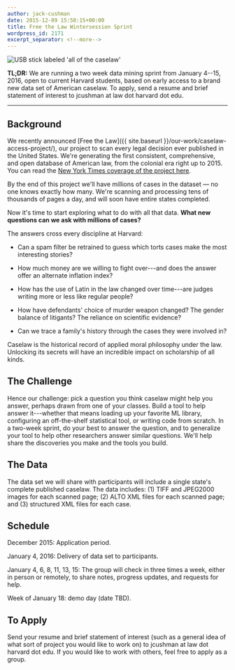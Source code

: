 ```yaml
---
author: jack-cushman
date: 2015-12-09 15:58:15+00:00
title: Free the Law Wintersession Sprint
wordpress_id: 2171
excerpt_separator: <!--more-->
---
```


![USB stick labeled 'all of the caselaw'](https://lil-blog-media.s3.amazonaws.com/2015/12/Screen-Shot-2015-12-09-at-10.50.04-AM.png)

**TL;DR:** We are running a two week data mining sprint from January 4--15, 2016, open to current Harvard students, based on early access to a brand new data set of American caselaw. To apply, send a resume and brief statement of interest to jcushman at law dot harvard dot edu.

<!--more-->

* * *

## Background

We recently announced [Free the Law]({{ site.baseurl }}/our-work/caselaw-access-project/), our project to scan every legal decision ever published in the United States. We're generating the first consistent, comprehensive, and open database of American law, from the colonial era right up to 2015. You can read the [New York Times coverage of the project here](http://www.nytimes.com/2015/10/29/us/harvard-law-library-sacrifices-a-trove-for-the-sake-of-a-free-database.html).

By the end of this project we'll have millions of cases in the dataset &mdash; no one knows exactly how many. We're scanning and processing tens of thousands of pages a day, and will soon have entire states completed.

Now it's time to start exploring what to do with all that data. **What new questions can we ask with millions of cases?**

The answers cross every discipline at Harvard:

* Can a spam filter be retrained to guess which torts cases make the most interesting stories?

* How much money are we willing to fight over---and does the answer offer an alternate inflation index?

* How has the use of Latin in the law changed over time---are judges writing more or less like regular people?

* How have defendants' choice of murder weapon changed? The gender balance of litigants? The reliance on scientific evidence?

* Can we trace a family's history through the cases they were involved in?

Caselaw is the historical record of applied moral philosophy under the law. Unlocking its secrets will have an incredible impact on scholarship of all kinds.

## The Challenge

Hence our challenge: pick a question you think caselaw might help you answer, perhaps drawn from one of your classes. Build a tool to help answer it---whether that means loading up your favorite ML library, configuring an off-the-shelf statistical tool, or writing code from scratch. In a two-week sprint, do your best to answer the question, and to generalize your tool to help other researchers answer similar questions. We'll help share the discoveries you make and the tools you build.

## The Data

The data set we will share with participants will include a single state's complete published caselaw. The data includes: (1) TIFF and JPEG2000 images for each scanned page; (2) ALTO XML files for each scanned page; and (3) structured XML files for each case.

## Schedule

December 2015: Application period.

January 4, 2016: Delivery of data set to participants.

January 4, 6, 8, 11, 13, 15: The group will check in three times a week, either in person or remotely, to share notes, progress updates, and requests for help.

Week of January 18: demo day (date TBD).

## To Apply

Send your resume and brief statement of interest (such as a general idea of what sort of project you would like to work on) to jcushman at law dot harvard dot edu. If you would like to work with others, feel free to apply as a group.
